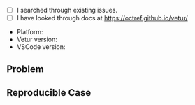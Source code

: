 - [ ] I searched through existing issues.
- [ ] I have looked through docs at https://octref.github.io/vetur/

- Platform: <!-- Win/macOS/Linux -->
- Vetur version:
- VSCode version:

## Problem
<!-- With screenshot if possible -->

## Reproducible Case
<!--
  Important. Please provide clear steps for reproducing the problem.
  Otherwise we can't help you and your issue might be closed.
  For example, fork https://github.com/octref/veturpack and modify it to reproduce the error,
  then push your changes to GitHub and send us the link.
-->

<!--
  ### Common Fix ###

  Try disabling / removing other Vue extensions for VSCode.

  For crash / memory usage problem, try adding a tsconfig/jsconfig that only includes your client side Vue code, see more at: https://octref.github.io/vetur/setup.html#overall
-->
